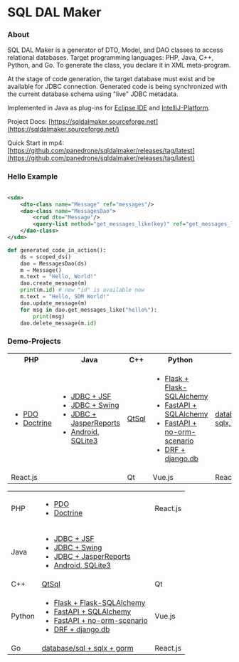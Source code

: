 # SQL DAL Maker

### About

SQL DAL Maker is a generator of DTO, Model, and DAO classes to access relational databases. Target
programming languages: PHP, Java, C++, Python, and Go. To generate the class, you declare it in XML meta-program.

At the stage of code generation, the target database must exist and be available for JDBC connection.
Generated code is being synchronized with the current database schema using "live" JDBC metadata.

Implemented in Java as plug-ins for [Eclipse IDE](http://marketplace.eclipse.org/content/sql-dal-maker) and
[IntelliJ-Platform](http://plugins.jetbrains.com/plugin/7092).

Project Docs: [https://sqldalmaker.sourceforge.net](https://sqldalmaker.sourceforge.net/)

Quick Start in
mp4: [https://github.com/panedrone/sqldalmaker/releases/tag/latest](https://github.com/panedrone/sqldalmaker/releases/tag/latest)

### Hello Example

```xml

<sdm>
    <dto-class name="Message" ref="messages"/>
    <dao-class name="MessagesDao">
        <crud dto="Message"/>
        <query-list method="get_messages_like(key)" ref="get_messages_like.sql"/>
    </dao-class>
</sdm>
```

```python
def generated_code_in_action():
    ds = scoped_ds()
    dao = MessagesDao(ds)
    m = Message()
    m.text = "Hello, World!"
    dao.create_message(m)
    print(m.id) # new "id" is available now
    m.text = "Hello, SDM World!"
    dao.update_message(m)
    for msg in dao.get_messages_like("hello%"):
        print(msg)
    dao.delete_message(m.id)
```

### Demo-Projects

<table>
<tr>
    <th>
        PHP
    </th>
    <th>
        Java
    </th>
    <th>
        C++
    </th>
    <th>
        Python
    </th>
    <th>
        Go
    </th>
</tr>
<tr>
    <td>
        <ul>
        <li><a href="https://github.com/panedrone/sdm_demo_php_todolist">PDO</a></li>
        <li><a href="https://github.com/panedrone/sdm_demo_todolist_php_doctrine">Doctrine</a></li>
      </ul>
    </td>
    <td>
      <ul>
        <li><a href="https://github.com/panedrone/sdm_demo_jsf_todolist">JDBC + JSF</a></li>
        <li><a href="https://github.com/panedrone/sdm_demo_java_jdbc_swing_thesaurus_sqlite3">JDBC + Swing</a></li>
        <li><a href="https://github.com/panedrone/sdm_demo_jasper_reports_northwindEF">JDBC + JasperReports</a></li>
        <li><a href="https://github.com/panedrone/sdm_demo_android_thesaurus">Android, SQLite3</a></li>
      </ul>
    </td>
    <td>
        <a href="https://github.com/panedrone/sdm_demo_qt6_thesaurus">QtSql</a>
    </td>
    <td>
    <ul>
        <li><a href="https://github.com/panedrone/sdm_demo_todolist_flask_sqlalchemy">Flask + Flask-SQLAlchemy</a></li>
        <li><a href="https://github.com/panedrone/sdm_demo_todolist_fastapi_sqlalchemy">FastAPI + SQLAlchemy</a></li>
        <li><a href="https://github.com/panedrone/sdm_demo_fastapi_no_orm_scenario">FastAPI + no-orm-scenario</a></li>
        <li><a href="https://github.com/panedrone/sdm_demo_todolist_django">DRF + django.db</a></li>
    </ul>
    </td>
    <td>
        <a href="https://github.com/panedrone/sdm_todolist_golang_react_js">database/sql, sqlx, gorm</a>
    </td>
</tr>
<tr>
    <td>
        React.js
    </td>
    <td>
    </td>
    <td>
        Qt
    </td>
    <td>
        Vue.js
    </td>
    <td>
        React.js
    </td>
</tr>
</table>

<table>
<tr>
    <td>
        PHP
    </td>
    <td>
      <ul>
        <li><a href="https://github.com/panedrone/sdm_demo_php_todolist">PDO</a></li>
        <li><a href="https://github.com/panedrone/sdm_demo_todolist_php_doctrine">Doctrine</a></li>
      </ul>
    </td>
    <td>
        React.js
    </td>
</tr>
<tr>
    <td>
        Java
    </td>
    <td>
      <ul>
        <li><a href="https://github.com/panedrone/sdm_demo_jsf_todolist">JDBC + JSF</a></li>
        <li><a href="https://github.com/panedrone/sdm_demo_java_jdbc_swing_thesaurus_sqlite3">JDBC + Swing</a></li>
        <li><a href="https://github.com/panedrone/sdm_demo_jasper_reports_northwindEF">JDBC + JasperReports</a></li>
        <li><a href="https://github.com/panedrone/sdm_demo_android_thesaurus">Android, SQLite3</a></li>
      </ul>
    </td>
    <td>
    </td>
</tr>
<tr>
    <td>
        C++
    </td>
    <td>
        <a href="https://github.com/panedrone/sdm_demo_qt6_thesaurus">QtSql</a>
    </td>
    <td>
        Qt
    </td>
</tr>
<tr>
    <td>
        Python
    </td>
    <td>
    <ul>
        <li><a href="https://github.com/panedrone/sdm_demo_todolist_flask_sqlalchemy">Flask + Flask-SQLAlchemy</a></li>
        <li><a href="https://github.com/panedrone/sdm_demo_todolist_fastapi_sqlalchemy">FastAPI + SQLAlchemy</a></li>
        <li><a href="https://github.com/panedrone/sdm_demo_fastapi_no_orm_scenario">FastAPI + no-orm-scenario</a></li>
        <li><a href="https://github.com/panedrone/sdm_demo_todolist_django">DRF + django.db</a></li>
    </ul>
    </td>
    <td>
        Vue.js
    </td>
</tr>
<tr>
    <td>
        Go
    </td>
    <td>
        <a href="https://github.com/panedrone/sdm_todolist_golang_react_js">database/sql + sqlx + gorm</a>
    </td>
    <td>
        React.js
    </td>
</tr>
</table>